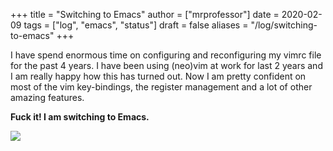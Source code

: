 +++
title = "Switching to Emacs"
author = ["mrprofessor"]
date = 2020-02-09
tags = ["log", "emacs", "status"]
draft = false
aliases = "/log/switching-to-emacs"
+++

I have spend enormous time on configuring and reconfiguring my vimrc
file for the past 4 years. I have been using (neo)vim at work for last 2
years and I am really happy how this has turned out. Now I am pretty
confident on most of the vim key-bindings, the register management and a
lot of other amazing features.

**Fuck it! I am switching to Emacs.**

<div class="post-image">
  <img src="/images/switching-to-emacs.png" />
</div>
